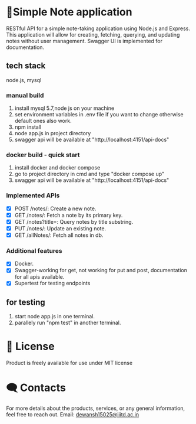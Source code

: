 # 📝Simple Note application
RESTful API for a simple note-taking application using Node.js and Express. This application
will allow for creating, fetching, querying, and updating notes without user management. Swagger UI is implemented for documentation.

## tech stack
node.js, mysql

### manual build
1) install mysql 5.7,node js on your machine
2) set environment variables in .env file if you want to change otherwise default ones also work.
3) npm install
4) node app.js in project directory
5) swagger api will be available at "http://localhost:4151/api-docs"
### docker build - quick start 
1) install docker and docker compose
2) go to project directory in cmd and type "docker compose up"
3) swagger api will be available at "http://localhost:4151/api-docs"

### Implemented APIs
- [x] POST /notes/: Create a new note.
- [x] GET /notes/: Fetch a note by its primary key.
- [x] GET /notes?title=<substring>: Query notes by title substring.
- [x] PUT /notes/: Update an existing note.
- [x] GET /allNotes/: Fetch all notes in db.

### Additional features
- [x] Docker.
- [x] Swagger-working for get, not working for put and post, documentation for all apis available.
- [x] Supertest for testing endpoints

## for testing
1) start node app.js in one terminal.
2) parallely run "npm test" in another terminal.

# 📃 License
Product is freely available for use under MIT license

# 🗨️ Contacts
For more details about the products, services, or any general information, feel free to reach out.
Email: dewansh15025@iiitd.ac.in

